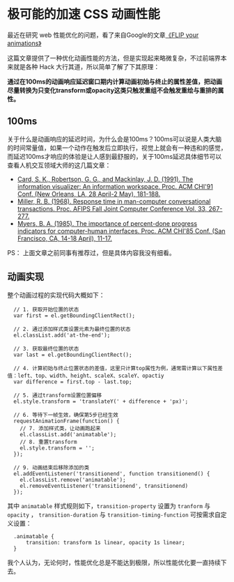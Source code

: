 # 极可能的加速 CSS 动画性能

最近在研究 web 性能优化的问题，看了来自Google的文章[《FLIP your animations》](http://aerotwist.com/blog/flip-your-animations/)

这篇文章提供了一种优化动画性能的方法，但是实现起来略微复杂，不过前端界本来就是各种 Hack 大行其道，所以简单了解了下其原理：

**通过在100ms的动画响应延迟窗口期内计算动画初始与终止的属性差值，把动画尽量转换为只变化transform或opacity这类只触发重组不会触发重绘与重排的属性。**

## 100ms
关于什么是动画响应的延迟时间，为什么会是100ms？100ms可以说是人类大脑的时间常量值，如果一个动作在触发后立即执行，视觉上就会有一种违和的感觉，而延迟100ms才响应的体验是让人感到最舒服的，关于100ms延迟具体细节可以查看人机交互领域大师的这几篇文章：

* [Card, S. K., Robertson, G. G., and Mackinlay, J. D. (1991). The information visualizer: An information workspace. Proc. ACM CHI'91 Conf. (New Orleans, LA, 28 April-2 May), 181-188.](http://dl.acm.org/citation.cfm?id=108874)
* [Miller, R. B. (1968). Response time in man-computer conversational transactions. Proc. AFIPS Fall Joint Computer Conference Vol. 33, 267-277.](http://theixdlibrary.com/pdf/Miller1968.pdf)
* [Myers, B. A. (1985). The importance of percent-done progress indicators for computer-human interfaces. Proc. ACM CHI'85 Conf. (San Francisco, CA, 14-18 April), 11-17.](http://dl.acm.org/citation.cfm?id=317459)

PS： 上面文章之前同事有推荐过，但是具体内容我没有细看。

## 动画实现

整个动画过程的实现代码大概如下：

```
  // 1. 获取开始位置的状态
  var first = el.getBoundingClientRect();

  // 2. 通过添加样式类设置元素为最终位置的状态
  el.classList.add('at-the-end');

  // 3. 获取最终位置的状态
  var last = el.getBoundingClientRect();

  // 4. 计算初始与终止位置状态的差值，这里只计算top属性为例，通常需计算以下属性差值：left、top、width、height、scaleX、scaleY、opactiy
  var difference = first.top - last.top;

  // 5. 通过transform设置位置偏移
  el.style.transform = 'translateY(' + difference + 'px)';

  // 6. 等待下一帧生效，确保第5步已经生效
  requestAnimationFrame(function() {
    // 7. 添加样式类，让动画跑起来
    el.classList.add('animatable');
    // 8. 重置transform
    el.style.transform = '';
  });

  // 9. 动画结束后移除添加的类
  el.addEventListener('transitionend', function transitionend() {
    el.classList.remove('animatable');
    el.removeEventListener('transitionend', transitionend)
  });
```

其中 `animatable` 样式规则如下，`transition-property` 设置为 `tranform` 与 `opacity` ， `transition-duration` 与 `transition-timing-function` 可按需求自定义设置：

```
  .animatable {
      transition: transform 1s linear, opacity 1s linear;
  }
```

我个人认为，无论何时，性能优化总是不能达到极限，所以性能优化要一直持续下去。